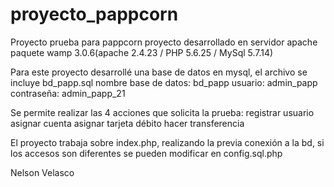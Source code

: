 # proyecto_pappcorn
Proyecto prueba para pappcorn
proyecto desarrollado en servidor apache
  paquete wamp 3.0.6(apache 2.4.23 / PHP 5.6.25 / MySql 5.7.14)

Para este proyecto desarrollé una base de datos en mysql, el archivo se incluye bd_papp.sql
  nombre base de datos: bd_papp
  usuario: admin_papp
  contraseña: admin_papp_21
  
Se permite realizar las 4 acciones que solicita la prueba:
  registrar usuario
  asignar cuenta
  asignar tarjeta débito
  hacer transferencia

El proyecto trabaja sobre index.php, realizando la previa conexión a la bd, si los accesos son diferentes se pueden modificar en config.sql.php


Nelson Velasco
  
